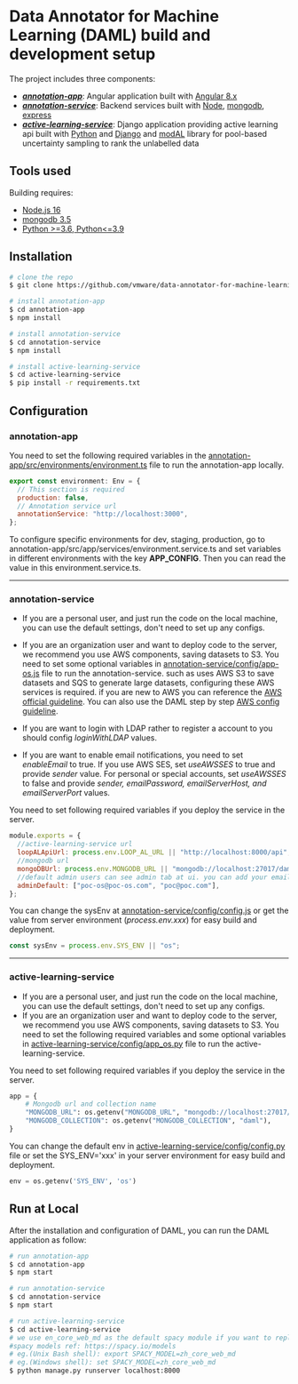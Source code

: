 # Data Annotator for Machine Learning (DAML) build and development setup

The project includes three components:

- [**_annotation-app_**](./annotation-app): Angular application built with [Angular 8.x](https://angular.io/guide/router-tutorial)
- [**_annotation-service_**](./annotation-service): Backend services built with [Node](https://nodejs.org/en/), [mongodb](https://www.mongodb.com/download-center/community), [express](https://www.npmjs.com/package/express)
- [**_active-learning-service_**](./active-learning-service): Django application providing active learning api built with [Python](https://www.python.org/downloads/) and [Django](https://www.djangoproject.com/) and [modAL](https://modal-python.readthedocs.io/en/latest/#) library for pool-based uncertainty sampling to rank the unlabelled data

## Tools used

Building requires:
- [Node.js 16](https://nodejs.org/en/)
- [mongodb 3.5](https://www.mongodb.com/download-center/community)
- [Python >=3.6, Python<=3.9](https://www.python.org/downloads/)

## Installation

```bash
# clone the repo
$ git clone https://github.com/vmware/data-annotator-for-machine-learning.git

# install annotation-app
$ cd annotation-app
$ npm install

# install annotation-service
$ cd annotation-service
$ npm install

# install active-learning-service
$ cd active-learning-service
$ pip install -r requirements.txt
```

## Configuration

### annotation-app

You need to set the following required variables in the [annotation-app/src/environments/environment.ts](./annotation-app/src/environments/environment.ts) file to run the annotation-app locally.

```javascript
export const environment: Env = {
  // This section is required
  production: false,
  // Annotation service url
  annotationService: "http://localhost:3000", 
};
```

To configure specific environments for dev, staging, production, go to annotation-app/src/app/services/environment.service.ts and set variables in different environments with the key **APP_CONFIG**. Then you can read the value in this environment.service.ts.

---

### annotation-service

- If you are a personal user, and just run the code on the local machine, you can use the default settings, don't need to set up any configs.

- If you are an organization user and want to deploy code to the server, we recommend you use AWS components, saving datasets to S3. You need to set some optional variables in [annotation-service/config/app-os.js](./annotation-service/config/app-os.js) file to run the annotation-service. such as uses AWS S3 to save datasets and SQS to generate large datasets, configuring these AWS services is required. if you are new to AWS you can reference the [AWS official guideline](https://docs.aws.amazon.com/en_us/). You can also use the DAML step by step [AWS config guideline](https://github.com/vmware/data-annotator-for-machine-learning/wiki/AWS-Config).

- If you are want to login with LDAP rather to register a account to you should config _loginWithLDAP_ values.

- If you are want to enable email notifications, you need to set _enableEmail_ to true. If you use AWS SES, set _useAWSSES_ to true and provide _sender_ value. For personal or special accounts, set _useAWSSES_ to false and provide _sender, emailPassword, emailServerHost, and emailServerPort_ values.

You need to set following required variables if you deploy the service in the server.

```javascript
module.exports = {
  //active-learning-service url
  loopALApiUrl: process.env.LOOP_AL_URL || "http://localhost:8000/api",
  //mongodb url
  mongoDBUrl: process.env.MONGODB_URL || "mongodb://localhost:27017/daml",
  //default admin users can see admin tab at ui. you can add your email list then to register
  adminDefault: ["poc-os@poc-os.com", "poc@poc.com"],
};
```

You can change the sysEnv at [annotation-service/config/config.js](./annotation-service/config/config.js) or get the value from server environment (_process.env.xxx_) for easy build and deployment.

```javascript
const sysEnv = process.env.SYS_ENV || "os";
```

---

### active-learning-service

- If you are a personal user, and just run the code on the local machine, you can use the default settings, don't need to set up any configs.
- If you are an organization user and want to deploy code to the server, we recommend you use AWS components, saving datasets to S3. You need to set the following required variables and some optional variables in [active-learning-service/config/app_os.py](./active-learning-service/config/app_os.py) file to run the active-learning-service.

You need to set following required variables if you deploy the service in the server.
```python
app = {
    # Mongodb url and collection name
    "MONGODB_URL": os.getenv("MONGODB_URL", "mongodb://localhost:27017/daml"),
    "MONGODB_COLLECTION": os.getenv("MONGODB_COLLECTION", "daml"),
}
```

You can change the default env in [active-learning-service/config/config.py](./active-learning-service/config/config.py) file or set the SYS_ENV='xxx' in your server environment for easy build and deployment.

```python
env = os.getenv('SYS_ENV', 'os')
```

## Run at Local

After the installation and configuration of DAML, you can run the DAML application as follow:

```bash
# run annotation-app
$ cd annotation-app
$ npm start

# run annotation-service
$ cd annotation-service
$ npm start

# run active-learning-service
$ cd active-learning-service
# we use en_core_web_md as the default spacy module if you want to replace it. you need to set SPACY_MODEL in your system environment first.
#spacy models ref: https://spacy.io/models
# eg.(Unix Bash shell): export SPACY_MODEL=zh_core_web_md
# eg.(Windows shell): set SPACY_MODEL=zh_core_web_md
$ python manage.py runserver localhost:8000

```
